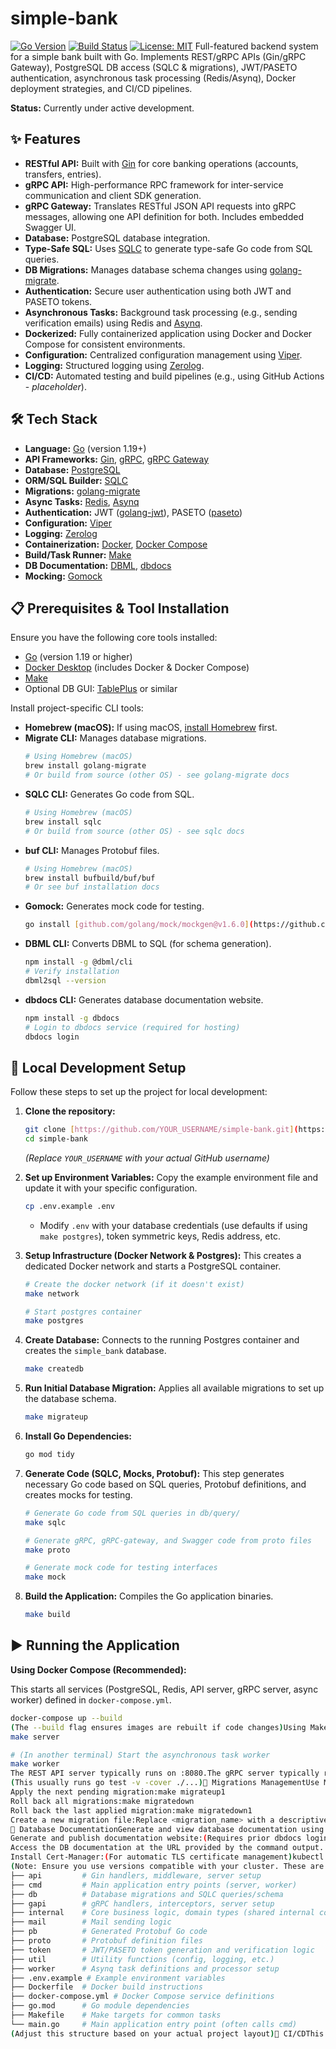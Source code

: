 # simple-bank

[![Go Version](https://img.shields.io/badge/Go-1.19+-blue.svg)](https://golang.org/)
[![Build Status](https://img.shields.io/badge/Build-Passing-brightgreen)](https://github.com/YOUR_USERNAME/simple-bank/actions) [![License: MIT](https://img.shields.io/badge/License-MIT-yellow.svg)](https://opensource.org/licenses/MIT) Full-featured backend system for a simple bank built with Go. Implements REST/gRPC APIs (Gin/gRPC Gateway), PostgreSQL DB access (SQLC & migrations), JWT/PASETO authentication, asynchronous task processing (Redis/Asynq), Docker deployment strategies, and CI/CD pipelines.

**Status:** Currently under active development.

## ✨ Features

* **RESTful API:** Built with [Gin](https://github.com/gin-gonic/gin) for core banking operations (accounts, transfers, entries).
* **gRPC API:** High-performance RPC framework for inter-service communication and client SDK generation.
* **gRPC Gateway:** Translates RESTful JSON API requests into gRPC messages, allowing one API definition for both. Includes embedded Swagger UI.
* **Database:** PostgreSQL database integration.
* **Type-Safe SQL:** Uses [SQLC](https://github.com/sqlc-dev/sqlc) to generate type-safe Go code from SQL queries.
* **DB Migrations:** Manages database schema changes using [golang-migrate](https://github.com/golang-migrate/migrate).
* **Authentication:** Secure user authentication using both JWT and PASETO tokens.
* **Asynchronous Tasks:** Background task processing (e.g., sending verification emails) using Redis and [Asynq](https://github.com/hibiken/asynq).
* **Dockerized:** Fully containerized application using Docker and Docker Compose for consistent environments.
* **Configuration:** Centralized configuration management using [Viper](https://github.com/spf13/viper).
* **Logging:** Structured logging using [Zerolog](https://github.com/rs/zerolog).
* **CI/CD:** Automated testing and build pipelines (e.g., using GitHub Actions - *placeholder*).

## 🛠️ Tech Stack

* **Language:** [Go](https://golang.org/) (version 1.19+)
* **API Frameworks:** [Gin](https://github.com/gin-gonic/gin), [gRPC](https://grpc.io/), [gRPC Gateway](https://github.com/grpc-ecosystem/grpc-gateway)
* **Database:** [PostgreSQL](https://www.postgresql.org/)
* **ORM/SQL Builder:** [SQLC](https://github.com/sqlc-dev/sqlc)
* **Migrations:** [golang-migrate](https://github.com/golang-migrate/migrate)
* **Async Tasks:** [Redis](https://redis.io/), [Asynq](https://github.com/hibiken/asynq)
* **Authentication:** JWT ([golang-jwt](https://github.com/golang-jwt/jwt)), PASETO ([paseto](https://github.com/o1egl/paseto))
* **Configuration:** [Viper](https://github.com/spf13/viper)
* **Logging:** [Zerolog](https://github.com/rs/zerolog)
* **Containerization:** [Docker](https://www.docker.com/), [Docker Compose](https://docs.docker.com/compose/)
* **Build/Task Runner:** [Make](https://www.gnu.org/software/make/)
* **DB Documentation:** [DBML](https://dbml.org/), [dbdocs](https://dbdocs.io/)
* **Mocking:** [Gomock](https://github.com/golang/mock)

## 📋 Prerequisites & Tool Installation

Ensure you have the following core tools installed:

* [Go](https://golang.org/doc/install) (version 1.19 or higher)
* [Docker Desktop](https://docs.docker.com/get-docker/) (includes Docker & Docker Compose)
* [Make](https://www.gnu.org/software/make/)
* Optional DB GUI: [TablePlus](https://tableplus.com/) or similar

Install project-specific CLI tools:

* **Homebrew (macOS):** If using macOS, [install Homebrew](https://brew.sh/) first.
* **Migrate CLI:** Manages database migrations.
    ```bash
    # Using Homebrew (macOS)
    brew install golang-migrate
    # Or build from source (other OS) - see golang-migrate docs
    ```
* **SQLC CLI:** Generates Go code from SQL.
    ```bash
    # Using Homebrew (macOS)
    brew install sqlc
    # Or build from source (other OS) - see sqlc docs
    ```
* **buf CLI:** Manages Protobuf files.
    ```bash
    # Using Homebrew (macOS)
    brew install bufbuild/buf/buf
    # Or see buf installation docs
    ```
* **Gomock:** Generates mock code for testing.
    ```bash
    go install [github.com/golang/mock/mockgen@v1.6.0](https://github.com/golang/mock/mockgen@v1.6.0)
    ```
* **DBML CLI:** Converts DBML to SQL (for schema generation).
    ```bash
    npm install -g @dbml/cli
    # Verify installation
    dbml2sql --version
    ```
* **dbdocs CLI:** Generates database documentation website.
    ```bash
    npm install -g dbdocs
    # Login to dbdocs service (required for hosting)
    dbdocs login
    ```

## 🚀 Local Development Setup

Follow these steps to set up the project for local development:

1.  **Clone the repository:**
    ```bash
    git clone [https://github.com/YOUR_USERNAME/simple-bank.git](https://github.com/YOUR_USERNAME/simple-bank.git)
    cd simple-bank
    ```
    *(Replace `YOUR_USERNAME` with your actual GitHub username)*

2.  **Set up Environment Variables:**
    Copy the example environment file and update it with your specific configuration.
    ```bash
    cp .env.example .env
    ```
    * Modify `.env` with your database credentials (use defaults if using `make postgres`), token symmetric keys, Redis address, etc.

3.  **Setup Infrastructure (Docker Network & Postgres):**
    This creates a dedicated Docker network and starts a PostgreSQL container.
    ```bash
    # Create the docker network (if it doesn't exist)
    make network

    # Start postgres container
    make postgres
    ```

4.  **Create Database:**
    Connects to the running Postgres container and creates the `simple_bank` database.
    ```bash
    make createdb
    ```

5.  **Run Initial Database Migration:**
    Applies all available migrations to set up the database schema.
    ```bash
    make migrateup
    ```

6.  **Install Go Dependencies:**
    ```bash
    go mod tidy
    ```

7.  **Generate Code (SQLC, Mocks, Protobuf):**
    This step generates necessary Go code based on SQL queries, Protobuf definitions, and creates mocks for testing.
    ```bash
    # Generate Go code from SQL queries in db/query/
    make sqlc

    # Generate gRPC, gRPC-gateway, and Swagger code from proto files
    make proto

    # Generate mock code for testing interfaces
    make mock
    ```

8.  **Build the Application:**
    Compiles the Go application binaries.
    ```bash
    make build
    ```

## ▶️ Running the Application

**Using Docker Compose (Recommended):**

This starts all services (PostgreSQL, Redis, API server, gRPC server, async worker) defined in `docker-compose.yml`.

```bash
docker-compose up --build
(The --build flag ensures images are rebuilt if code changes)Using Make (Requires Manual Service Management):If you prefer not to use Docker Compose for the Go services (but still use make postgres for the DB):# Start the main API server (REST & gRPC Gateway)
make server

# (In another terminal) Start the asynchronous task worker
make worker
The REST API server typically runs on :8080.The gRPC server typically runs on :9090.The Asynq web UI (if enabled) runs on :8081.🧪 Running TestsTo run the test suite:make test
(This usually runs go test -v -cover ./...)🔄 Migrations ManagementUse Make commands to manage database schema migrations:Apply all pending migrations:make migrateup
Apply the next pending migration:make migrateup1
Roll back all migrations:make migratedown
Roll back the last applied migration:make migratedown1
Create a new migration file:Replace <migration_name> with a descriptive name (e.g., add_users_table).make new_migration name=<migration_name>
📄 Database DocumentationGenerate and view database documentation using DBML and dbdocs:Generate DBML schema file (if needed):(This might be manual or part of another process depending on your setup)Generate schema SQL file from DBML:(Useful for visualizing or comparing)make db_schema
Generate and publish documentation website:(Requires prior dbdocs login)make db_docs
Access the DB documentation at the URL provided by the command output. (Password: secret - as noted in your input, consider if this should be documented or secured differently)📄 API Documentation (Swagger)API documentation is automatically generated from the Protobuf definitions and served via Swagger UI.Once the server is running (using docker-compose up or make server), access the Swagger UI at:http://localhost:8080/swagger/☁️ Deployment (Kubernetes Example)These are example steps for setting up prerequisites in a Kubernetes cluster for deployment:Install Nginx Ingress Controller:(Example for AWS, check provider docs for others)kubectl apply -f [https://raw.githubusercontent.com/kubernetes/ingress-nginx/controller-v0.48.1/deploy/static/provider/aws/deploy.yaml](https://raw.githubusercontent.com/kubernetes/ingress-nginx/controller-v0.48.1/deploy/static/provider/aws/deploy.yaml)
Install Cert-Manager:(For automatic TLS certificate management)kubectl apply -f [https://github.com/jetstack/cert-manager/releases/download/v1.4.0/cert-manager.yaml](https://github.com/jetstack/cert-manager/releases/download/v1.4.0/cert-manager.yaml)
(Note: Ensure you use versions compatible with your cluster. These are examples.)(Add specific deployment steps for the simple-bank application itself here, e.g., applying Kubernetes manifests for Deployments, Services, Ingress, Secrets, etc.)🏗️ Project Structure (Overview).
├── api         # Gin handlers, middleware, server setup
├── cmd         # Main application entry points (server, worker)
├── db          # Database migrations and SQLC queries/schema
├── gapi        # gRPC handlers, interceptors, server setup
├── internal    # Core business logic, domain types (shared internal code)
├── mail        # Mail sending logic
├── pb          # Generated Protobuf Go code
├── proto       # Protobuf definition files
├── token       # JWT/PASETO token generation and verification logic
├── util        # Utility functions (config, logging, etc.)
├── worker      # Asynq task definitions and processor setup
├── .env.example # Example environment variables
├── Dockerfile  # Docker build instructions
├── docker-compose.yml # Docker Compose service definitions
├── go.mod      # Go module dependencies
├── Makefile    # Make targets for common tasks
└── main.go     # Main application entry point (often calls cmd)
(Adjust this structure based on your actual project layout)🔄 CI/CDThis project uses GitHub Actions for continuous integration. The workflow includes:Running linters (golangci-lint).Running unit tests.Building the application.(Describe your specific CI/CD setup here)🤝 ContributingContributions are welcome! Please follow standard Go practices and ensure tests pass before submitting a pull request.(Add more detailed contribution guidelines if needed)📜 LicenseThis project is licensed under the MIT License - see the LICENSE file for details.(Replace LICENSE if you use a different license or file name)*Remember to replace placeholders like YOUR_USERNAME, add actual CI/CD badge URLs, choose a license, and adjust the project structure/Makefile commands
